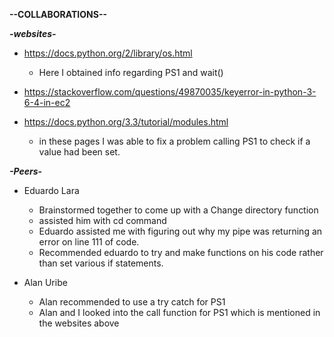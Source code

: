 

**--COLLABORATIONS--**

***-websites-***

* https://docs.python.org/2/library/os.html
  *  Here I obtained info regarding PS1 and wait()
  
* https://stackoverflow.com/questions/49870035/keyerror-in-python-3-6-4-in-ec2
* https://docs.python.org/3.3/tutorial/modules.html
  *  in these pages I was able to fix a problem calling PS1 to check 
  if a value had been set. 
  
  

***-Peers-***

*  Eduardo Lara 
    * Brainstormed together to come up with a Change directory function 
    * assisted him with cd command 
    * Eduardo assisted me with figuring out why my pipe was returning an error 
    on line 111 of code.  
    * Recommended eduardo to try and make functions on his code 
    rather than set various if statements. 
    
*  Alan Uribe 
    * Alan recommended to use a try catch for PS1
    * Alan and I looked into the call function for PS1 which is mentioned in the websites above 


